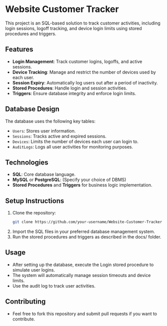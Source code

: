 # Website Customer Tracker

This project is an SQL-based solution to track customer activities, including login sessions, logoff tracking, and device login limits using stored procedures and triggers.

## Features
- **Login Management**: Track customer logins, logoffs, and active sessions.
- **Device Tracking**: Manage and restrict the number of devices used by each user.
- **Session Expiry**: Automatically log users out after a period of inactivity.
- **Stored Procedures**: Handle login and session activities.
- **Triggers**: Ensure database integrity and enforce login limits.

## Database Design
The database uses the following key tables:
- `Users`: Stores user information.
- `Sessions`: Tracks active and expired sessions.
- `Devices`: Limits the number of devices each user can login to.
- `AuditLogs`: Logs all user activities for monitoring purposes.

## Technologies
- **SQL**: Core database language.
- **MySQL** or **PostgreSQL**: (Specify your choice of DBMS)
- **Stored Procedures** and **Triggers** for business logic implementation.

## Setup Instructions
1. Clone the repository:
   ```bash
   git clone https://github.com/your-username/Website-Customer-Tracker.git
2. Import the SQL files in your preferred database management system.
3. Run the stored procedures and triggers as described in the docs/ folder.

## Usage
- After setting up the database, execute the Login stored procedure to simulate user logins.
- The system will automatically manage session timeouts and device limits.
- Use the audit log to track user activities.

## Contributing
- Feel free to fork this repository and submit pull requests if you want to contribute.

